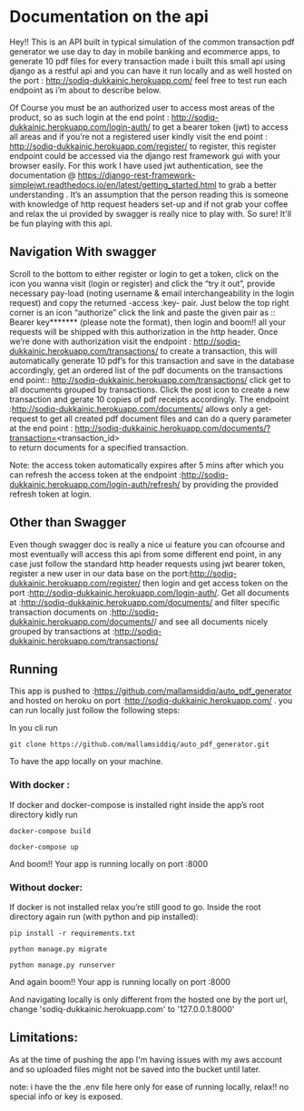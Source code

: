 # Documentation on the api 

Hey!! This is an API built in typical simulation of the common transaction pdf generator we use day to day in mobile banking and ecommerce apps, to generate 10 pdf files for every transaction made i built this small api using django as a restful api and you can have it run locally and as well hosted on the port : http://sodiq-dukkainic.herokuapp.com/  feel free to test run each endpoint as i’m about to describe below. 

Of Course you must be an authorized user to access most areas of the product, so as such login at the end point : http://sodiq-dukkainic.herokuapp.com/login-auth/  to get a bearer token (jwt)  to access all areas and if you’re not a registered user kindly visit the end point : http://sodiq-dukkainic.herokuapp.com/register/ to register, this register endpoint could be accessed via the django rest framework gui with your browser easily. For this work I have used jwt authentication, see the documentation @ https://django-rest-framework-simplejwt.readthedocs.io/en/latest/getting_started.html to grab a better understanding . It’s an assumption that the person reading this is someone with knowledge of http request headers set-up and if not grab your coffee and relax the ui provided by swagger is really nice to play with. So sure! It'll be fun playing with this api.

## Navigation With swagger

Scroll to the bottom to either register or login to get a token, click on the icon you wanna visit (login or register) and click the “try it out”, provide necessary pay-load (noting username & email interchangeability in the login request) and copy the returned -access :key-  pair. Just below the top right corner is an icon “authorize” click the link and paste the given pair as :: Bearer key*******   (please note the format), then login and boom!! all your requests will be shipped with this authorization in the http header. Once we’re done with authorization visit the endpoint : http://sodiq-dukkainic.herokuapp.com/transactions/ to create a transaction, this will automatically generate 10 pdf’s for this transaction and save in the database accordingly, get an ordered list of the pdf documents on the transactions end point:: http://sodiq-dukkainic.herokuapp.com/transactions/ click  get to all documents grouped by transactions. Click the post icon to create a new transaction and gerate 10 copies of pdf receipts accordingly. The endpoint :http://sodiq-dukkainic.herokuapp.com/documents/ allows only a get-request to get all created pdf document files and can do a query parameter at the end point : http://sodiq-dukkainic.herokuapp.com/documents/?transaction=<transaction_id>  
  to return documents for a specified transaction. 

Note: the access token automatically expires after 5 mins after which you can refresh the access token at the endpoint :http://sodiq-dukkainic.herokuapp.com/login-auth/refresh/
by providing the provided refresh token at login.

## Other than Swagger

Even though swagger doc is really a nice ui feature you can ofcourse and most eventually will access this api from some different end point, in any case just follow the standard http header requests using jwt bearer token, register a new user in our data base on the port:http://sodiq-dukkainic.herokuapp.com/register/ then login and get access token on the port :http://sodiq-dukkainic.herokuapp.com/login-auth/. Get all documents at :http://sodiq-dukkainic.herokuapp.com/documents/ and filter specific transaction documents on :http://sodiq-dukkainic.herokuapp.com/documents/<transaction-id>/ and see all documents nicely grouped by transactions at :http://sodiq-dukkainic.herokuapp.com/transactions/

## Running 

This app is pushed to :https://github.com/mallamsiddiq/auto_pdf_generator and hosted on heroku on port :http://sodiq-dukkainic.herokuapp.com/  . you can run locally just follow the following steps:

In you cli run 

	git clone https://github.com/mallamsiddiq/auto_pdf_generator.git



To have the app locally on your machine.


### With docker :

If docker and docker-compose is installed right inside the app’s root directory kidly run

	docker-compose build

	docker-compose up

And boom!! Your app is running locally on port :8000


### Without docker:

If docker is not installed relax you’re still good to go. Inside the root directory again run (with python and pip installed):

	pip install -r requirements.txt

	python manage.py migrate

	python manage.py runserver

And again boom!! Your app is running locally on port :8000

And navigating locally is only different from the hosted one by the port url, change 'sodiq-dukkainic.herokuapp.com' to '127.0.0.1:8000'


## Limitations:

As at the time of pushing the app I'm having issues with my aws account and so uploaded files might not be saved into the bucket until later.

note: i have the the .env file here only for ease of running locally, relax!! no special info or key is exposed.

